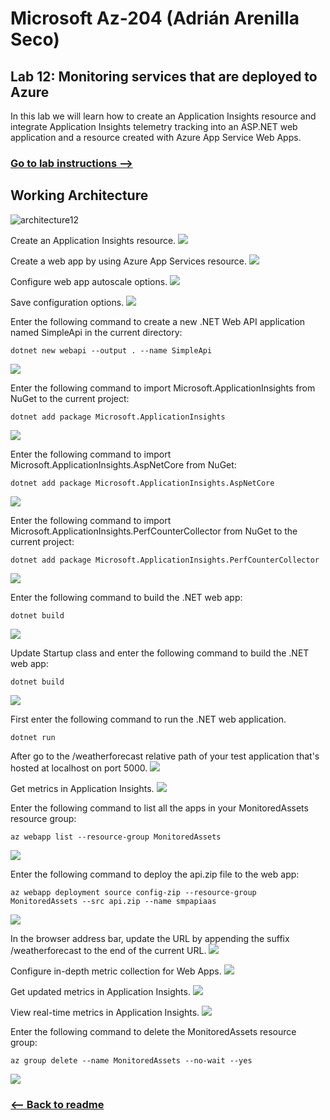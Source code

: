 # Microsoft Az-204 (Adrián Arenilla Seco)

## Lab 12: Monitoring services that are deployed to Azure
In this lab we will learn how to create an Application Insights resource and integrate Application Insights telemetry tracking into an ASP.NET web application and a resource created with Azure App Service Web Apps.

### [Go to lab instructions -->](Files/AZ-204_12_lab.md)

## Working Architecture
![architecture12](architecture_12.png)

Create an Application Insights resource.
![](Evidences/Image1.png)


Create a web app by using Azure App Services resource.
![](Evidences/Image2.png)


Configure web app autoscale options.
![](Evidences/Image3.png)


Save configuration options.
![](Evidences/Image4.png)


Enter the following command to create a new .NET Web API application named SimpleApi in the current directory:
```
dotnet new webapi --output . --name SimpleApi
```
![](Evidences/Image5.png)


Enter the following command to import Microsoft.ApplicationInsights from NuGet to the current project:
```
dotnet add package Microsoft.ApplicationInsights
```
![](Evidences/Image6.png)


Enter the following command to import Microsoft.ApplicationInsights.AspNetCore from NuGet:
```
dotnet add package Microsoft.ApplicationInsights.AspNetCore
```
![](Evidences/Image7.png)


Enter the following command to import Microsoft.ApplicationInsights.PerfCounterCollector from NuGet to the current project:
```
dotnet add package Microsoft.ApplicationInsights.PerfCounterCollector
```
![](Evidences/Image8.png)


Enter the following command to build the .NET web app:
```
dotnet build
```
![](Evidences/Image9.png)


Update Startup class and enter the following command to build the .NET web app:
```
dotnet build
```
![](Evidences/Image10.png)


First enter the following command to run the .NET web application.
```
dotnet run
```
After go to the /weatherforecast relative path of your test application that's hosted at localhost on port 5000.
![](Evidences/Image11.png)


Get metrics in Application Insights.
![](Evidences/Image12.png)


Enter the following command to list all the apps in your MonitoredAssets resource group:
```
az webapp list --resource-group MonitoredAssets
```
![](Evidences/Image13.png)


Enter the following command to deploy the api.zip file to the web app:
```
az webapp deployment source config-zip --resource-group MonitoredAssets --src api.zip --name smpapiaas
```
![](Evidences/Image14.png)


In the browser address bar, update the URL by appending the suffix /weatherforecast to the end of the current URL.
![](Evidences/Image15.png)


Configure in-depth metric collection for Web Apps.
![](Evidences/Image16.png)


Get updated metrics in Application Insights.
![](Evidences/Image17.png)


View real-time metrics in Application Insights.
![](Evidences/Image18.png)


Enter the following command to delete the MonitoredAssets resource group:
```
az group delete --name MonitoredAssets --no-wait --yes
```
![](Evidences/Image19.png)


### [<-- Back to readme](../../../../)


